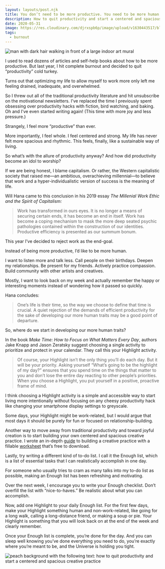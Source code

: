 ```yaml
---
layout: layouts/post.njk
title: You don’t need to be more productive. You need to be more human.
description: How to quit productivity and start a centered and spacious creative practice
date: 2020-05-31
image: https://res.cloudinary.com/djrxspb6p/image/upload/v1630443517/blog/you_dont_need_to_be_more_productive/you_need_to_be_more_human_rumufq.jpg
tags:
  - burnout
---
```

![man with dark hair walking in front of a large indoor art mural](https://res.cloudinary.com/djrxspb6p/image/upload/v1630443517/blog/you_dont_need_to_be_more_productive/you_need_to_be_more_human_rumufq.jpg)

I used to read dozens of articles and self-help books about how to be more productive. But last year, I hit complete burnout and decided to quit “productivity” cold turkey.

Turns out that optimizing my life to allow myself to work more only left me feeling drained, inadequate, and overwhelmed.

So I threw out all of the traditional productivity literature and hit unsubscribe on the motivational newsletters. I’ve replaced the time I previously spent obsessing over productivity hacks with fiction, bird watching, and baking. Oh and I’ve even started writing again! (This time with more joy and less pressure.)

Strangely, I feel more “productive” than ever.

More importantly, I feel whole. I feel centered and strong. My life has never felt more spacious and rhythmic. This feels, finally, like a sustainable way of living.

So what’s with the allure of productivity anyway? And how did productivity become an idol to worship?

If we are being honest, I blame capitalism. Or rather, the Western capitalistic society that raised me—an ambitious, overachieving millennial—to believe that work and a hyper-individualistic version of success is the meaning of life.

Will Hana came to this conclusion in his 2019 essay *The Millenial Work Ethic and the Spirit of Capitalism:*

> Work has transformed in ours eyes. It is no longer a means of securing certain ends, it has become an end in itself. Work has become a coping mechanism to mask the more deep seated psychic pathologies contained within the construction of our identities. Productive efficiency is presented as our summum bonum.

This year I’ve decided to reject work as the end-goal.

Instead of being more productive, I’d like to be more human.

I want to listen more and talk less. Call people on their birthdays. Deepen my relationships. Be present for my friends. Actively practice compassion. Build community with other artists and creatives.

Mostly, I want to look back on my week and actually remember the happy or interesting moments instead of wondering how it passed so quickly.

Hana concludes:

> One’s life is their time, so the way we choose to define that time is crucial. A quiet rejection of the demands of efficient productivity for the sake of developing our more human traits may be a good point of departure.

So, where do we start in developing our more human traits?

In the book *Make Time: How to Focus on What Matters Every Day*, authors Jake Knapp and Jason Zeratsky suggest choosing a single activity to prioritize and protect in your calendar. They call this your Highlight activity.

> Of course, your Highlight isn’t the only thing you’ll do each day. But it will be your priority. Asking yourself “What’s going to be the highlight of my day?” ensures that you spend time on the things that matter to you and don’t lose the entire day reacting to other people’s priorities. When you choose a Highlight, you put yourself in a positive, proactive frame of mind.

I think choosing a Highlight activity is a simple and accessible way to start living more intentionally without focusing on any cheesy productivity hack like changing your smartphone display settings to greyscale.

Some days, your Highlight might be work-related, but I would argue that most days it should be purely for fun or focused on relationship-building.

Another way to move away from traditional productivity and toward joyful creation is to start building your own centered and spacious creative practice. I wrote an in-depth [guide](https://samantha-andrews.com/posts/centered-and-spacious-how-to-build-your-own-creative-practice-as-a-busy-full-time-professional/) to building a creative practice with a fillable [worksheet](https://samandrews.notion.site/Prompts-for-Building-Your-Creative-Practice-Garden-12007e1b53e5483c86aad9806747d8f5) that’s free to download.

Lastly, try writing a different kind of to-do list. I call it the Enough list, which is a list of essential tasks that I can realistically accomplish in one day.

For someone who usually tries to cram as many talks into my to-do list as possible, making an Enough list has been refreshing and motivating.

Over the next week, I encourage you to write your Enough checklist. Don’t overfill the list with “nice-to-haves.” Be realistic about what you can accomplish.

Now, add one Highlight to your daily Enough list. For the first few days, make your Highlight something human and non-work-related, like going for a long walk, calling a long-distance friend, or making a soup or pie. Your Highlight is something that you will look back on at the end of the week and clearly remember.

Once your Enough list is complete, you’re done for the day. And you can sleep well knowing you’ve done everything you need to do, you’re exactly where you’re meant to be, and the Universe is holding you tight.

![peach background with the following text: how to quit productivity and start a centered and spacious creative practice](https://res.cloudinary.com/djrxspb6p/image/upload/v1630963277/blog/you_dont_need_to_be_more_productive/you_don_t_need_to_be_more_productive_o8czcz.jpg "you don't need to be more productive. you need to be more human.")